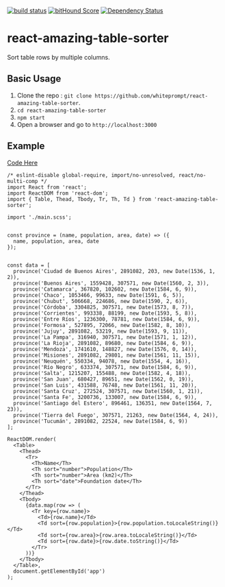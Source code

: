 [![build status](https://secure.travis-ci.org/survivejs/react-component-boilerplate.svg)](http://travis-ci.org/survivejs/react-component-boilerplate) [![bitHound Score](https://www.bithound.io/github/survivejs/react-component-boilerplate/badges/score.svg)](https://www.bithound.io/github/survivejs/react-component-boilerplate) [![Dependency Status](https://david-dm.org/survivejs/react-component-boilerplate.svg)](https://david-dm.org/survivejs/react-component-boilerplate)

# react-amazing-table-sorter

Sort table rows by multiple columns.

## Basic Usage

1. Clone the repo : `git clone https://github.com/whiteprompt/react-amazing-table-sorter`.
2. `cd react-amazing-table-sorter`
3. `npm start`
3. Open a browser and go to `http://localhost:3000`

## Example

[Code Here](https://github.com/whiteprompt/react-amazing-table-sorter/blob/master/example/index.js)

```
/* eslint-disable global-require, import/no-unresolved, react/no-multi-comp */
import React from 'react';
import ReactDOM from 'react-dom';
import { Table, Thead, Tbody, Tr, Th, Td } from 'react-amazing-table-sorter';

import './main.scss';


const province = (name, population, area, date) => ({
  name, population, area, date
});


const data = [
  province('Ciudad de Buenos Aires', 2891082, 203, new Date(1536, 1, 2)),
  province('Buenos Aires', 1559428, 307571, new Date(1560, 2, 3)),
  province('Catamarca', 367820, 102602, new Date(1584, 6, 9)),
  province('Chaco', 1053466, 99633, new Date(1591, 6, 5)),
  province('Chubut', 506668, 224686, new Date(1590, 2, 6)),
  province('Córdoba', 3304825, 307571, new Date(1573, 8, 7)),
  province('Corrientes', 993338, 88199, new Date(1593, 5, 8)),
  province('Entre Ríos', 1236300, 78781, new Date(1584, 6, 9)),
  province('Formosa', 527895, 72066, new Date(1582, 8, 10)),
  province('Jujuy', 2891082, 53219, new Date(1593, 9, 11)),
  province('La Pampa', 316940, 307571, new Date(1571, 1, 12)),
  province('La Rioja', 2891082, 89680, new Date(1584, 6, 9)),
  province('Mendoza', 1741610, 148827, new Date(1576, 0, 14)),
  province('Misiones', 2891082, 29801, new Date(1561, 11, 15)),
  province('Neuquén', 550334, 94078, new Date(1554, 4, 16)),
  province('Río Negro', 633374, 307571, new Date(1584, 6, 9)),
  province('Salta', 1215207, 155488, new Date(1582, 4, 18)),
  province('San Juan', 680427, 89651, new Date(1562, 0, 19)),
  province('San Luis', 431588, 76748, new Date(1561, 11, 20)),
  province('Santa Cruz', 272524, 307571, new Date(1560, 1, 21)),
  province('Santa Fe', 3200736, 133007, new Date(1584, 6, 9)),
  province('Santiago del Estero', 896461, 136351, new Date(1564, 7, 23)),
  province('Tierra del Fuego', 307571, 21263, new Date(1564, 4, 24)),
  province('Tucumán', 2891082, 22524, new Date(1584, 6, 9))
];

ReactDOM.render(
  <Table>
    <Thead>
      <Tr>
        <Th>Name</Th>
        <Th sort="number">Population</Th>
        <Th sort="number">Area (km2)</Th>
        <Th sort="date">Foundation date</Th>
      </Tr>
    </Thead>
    <Tbody>
      {data.map(row => (
        <Tr key={row.name}>
          <Td>{row.name}</Td>
          <Td sort={row.population}>{row.population.toLocaleString()}</Td>
          <Td sort={row.area}>{row.area.toLocaleString()}</Td>
          <Td sort={row.date}>{row.date.toString()}</Td>
        </Tr>
      ))}
    </Tbody>
  </Table>,
  document.getElementById('app')
);
```
